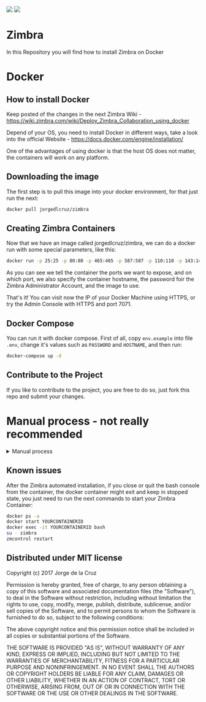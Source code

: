 [![](https://images.microbadger.com/badges/image/jorgedlcruz/zimbra.svg)](https://microbadger.com/images/jorgedlcruz/zimbra "Get your own image badge on microbadger.com")
[![](https://images.microbadger.com/badges/version/jorgedlcruz/zimbra.svg)](https://microbadger.com/images/jorgedlcruz/zimbra "Get your own version badge on microbadger.com")

# Zimbra
In this Repository you will find how to install Zimbra on Docker

# Docker
## How to install Docker
Keep posted of the changes in the next Zimbra Wiki - https://wiki.zimbra.com/wiki/Deploy_Zimbra_Collaboration_using_docker

Depend of your OS, you need to install Docker in different ways, take a look into the official Website - https://docs.docker.com/engine/installation/

One of the advantages of using docker is that the host OS does not matter, the containers will work on any platform.

## Downloading the image
The first step is to pull this image into your docker environment, for that just run the next:
```bash
docker pull jorgedlcruz/zimbra
```

## Creating Zimbra Containers
Now that we have an image called jorgedlcruz/zimbra, we can do a docker run with some special parameters, like this:
```bash
docker run -p 25:25 -p 80:80 -p 465:465 -p 587:587 -p 110:110 -p 143:143 -p 993:993 -p 995:995 -p 443:443 -p 8080:8080 -p 8443:8443 -p 7071:7071 -p 9071:9071 -h zimbra-docker.zimbra.io --dns 127.0.0.1 --dns 8.8.8.8 -i -t -e PASSWORD=Zimbra2017 jorgedlcruz/zimbra
```
As you can see we tell the container the ports we want to expose, and on which port, we also specify the container hostname, the password foir the Zimbra Administrator Account, and the image to use.

That's it! You can visit now the IP of your Docker Machine using HTTPS, or try the Admin Console with HTTPS and port 7071.

## Docker Compose
You can run it with docker compose. First of all, copy `env.example` into file `.env`, change it's values such as `PASSWORD` and `HOSTNAME`, and then run:
```bash
docker-compose up -d
```

## Contribute to the Project
If you like to contribute to the project, you are free to do so, just fork this repo and submit your changes.

# Manual process - not really recommended

<details>
  <summary>Manual process</summary>

## Creating the Zimbra Image

The content of the Dockerfile and the start.sh is based on the next Script - ZimbraEasyInstall. The Dockerfile creates a Ubuntu Server 16.04 image and install on it all the OS dependencies which Zimbra needs, then when the container is launched, automatically starts with the start.sh script which creates an autoconfig file which is injected during the zimbra Installation.

### Using git
Download from github, you will need git installed on your OS

```bash
git clone https://github.com/jorgedlcruz/zimbra-docker.git
```
### Using wget
For those who want to use wget, follow the next instructions to download the Zimbra-docker package. You might need wget and unzip installed on your OS
```bash
wget https://github.com/jorgedlcruz/zimbra-docker/archive/master.zip
unzip master.zip
```

### Build the image using the Dockerfile
The `Makefile` in the docker/ directory provides you with a convenient way to build your docker image. You will need make on your OS. Just run

```bash
cd zimbra-docker/docker
sudo make
```

The default image name is zimbra_docker.

### Deploy the Docker container
Now, to deploy the container based on the previous image. As well as publish the Zimbra Collaboration ports, the hostname and the proper DNS, as you want to use bind as a local DNS nameserver within the container, also we will send the password that we want to our Zimbra Server like admin password, mailbox, LDAP, etc.: Syntax:
```bash
docker run -p PORTS -h HOSTNAME.DOMAIN --dns DNSSERVER -i -t -e PASSWORD=YOURPASSWORD NAMEOFDOCKERIMAGE
```
Example:
```bash
docker run -p 25:25 -p 80:80 -p 465:465 -p 587:587 -p 110:110 -p 143:143 -p 993:993 -p 995:995 -p 443:443 -p 8080:8080 -p 8443:8443 -p 7071:7071 -p 9071:9071 -h zimbra-docker.zimbra.io --dns 127.0.0.1 --dns 8.8.8.8 -i -t -e PASSWORD=Zimbra2017 zimbra_docker
```
This will create the container in few seconds, and run automatically the start.sh:

* Install a DNS Server based in dnsmasq
* Configure all the DNS Server to resolve automatically internal the MX and the hostname that we define while launch the container.
* Install a fresh Zimbra Collaboration 8.8.7 within Zimbra Chat and Drive!
* Create 2 files to automate the Zimbra Collaboration installation, the keystrokes and the config.defaults.
* Launch the installation of Zimbra based only in the .install.sh -s
* Inject the config.defaults file with all the parameters that is autoconfigured with the Hostname, domain, IP, and password that you define before.

The script takes a few minutes, dependent on the your Internet Speed, and resources.

</details>

## Known issues

After the Zimbra automated installation, if you close or quit the bash console from the container, the docker container might exit and keep in stopped state, you just need to run the next commands to start your Zimbra Container:

```bash
docker ps -a 
docker start YOURCONTAINERID
docker exec -it YOURCONTAINERID bash
su - zimbra
zmcontrol restart
```

## Distributed under MIT license
Copyright (c) 2017 Jorge de la Cruz

Permission is hereby granted, free of charge, to any person obtaining a copy of this software and associated documentation files (the "Software"), to deal in the Software without restriction, including without limitation the rights to use, copy, modify, merge, publish, distribute, sublicense, and/or sell copies of the Software, and to permit persons to whom the Software is furnished to do so, subject to the following conditions:

The above copyright notice and this permission notice shall be included in all copies or substantial portions of the Software.

THE SOFTWARE IS PROVIDED "AS IS", WITHOUT WARRANTY OF ANY KIND, EXPRESS OR IMPLIED, INCLUDING BUT NOT LIMITED TO THE WARRANTIES OF MERCHANTABILITY, FITNESS FOR A PARTICULAR PURPOSE AND NONINFRINGEMENT. IN NO EVENT SHALL THE AUTHORS OR COPYRIGHT HOLDERS BE LIABLE FOR ANY CLAIM, DAMAGES OR OTHER LIABILITY, WHETHER IN AN ACTION OF CONTRACT, TORT OR OTHERWISE, ARISING FROM, OUT OF OR IN CONNECTION WITH THE SOFTWARE OR THE USE OR OTHER DEALINGS IN THE SOFTWARE.
